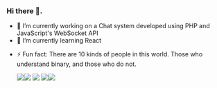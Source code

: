 ### Hi there 👋.

<!--
**kamau-crypto/kamau-crypto** is a ✨ _special_ ✨ repository because its `README.md` (this file) appears on your GitHub profile.

Here are some ideas to get you started:-->

- 🔭 I’m currently working on a Chat system developed using PHP and JavaScript's WebSocket API
- 🌱 I’m currently learning React
<!-- - 👯 I’m looking to collaborate on 
 - 🤔 I’m looking for help with ... -->
<!-- - 💬 Ask me about: --> 

<!-- - 😄 Pronouns: ...-->
- ⚡ Fun fact: There are 10 kinds of people in this world. Those who understand binary, and those who do not.

  <img src="https://img.shields.io/badge/React-20232A?style=for-the-badge&logo=react&logoColor=61DAFB"/><img src ="https://img.shields.io/badge/MySQL-005C84?style=for-the-badge&logo=mysql&logoColor=white"/> <img src="https://img.shields.io/badge/PHP-777BB4?style=for-the-badge&logo=php&logoColor=white"/> <img src="https://img.shields.io/badge/GIT-E44C30?style=for-the-badge&logo=git&logoColor=white"/><img src="https://shields.io/badge/TypeScript-3178C6?logo=TypeScript&logoColor=FFF&style=flat-square"/>
